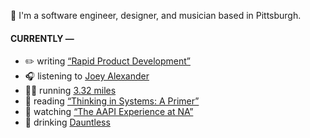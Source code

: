 👋 I'm a software engineer, designer, and musician based in Pittsburgh.

#### CURRENTLY —

* ✏️ writing [“Rapid Product Development”](https://amoscato.com/journal/rapid-product-development/)
* 🎧 listening to [Joey Alexander](https://www.last.fm/music/Joey+Alexander/_/The+Very+Thought+of+You)
* 🏃‍♂️ running [3.32 miles](https://www.strava.com/activities/5562459039)
* 📘 reading [“Thinking in Systems: A Primer”](https://www.goodreads.com/book/show/18891716-thinking-in-systems)
* 🍿 watching [“The AAPI Experience at NA”](https://youtu.be/uiccwNSOGjU)
* 🍺 drinking [Dauntless](https://untappd.com/user/namoscato/checkin/1048487479)
